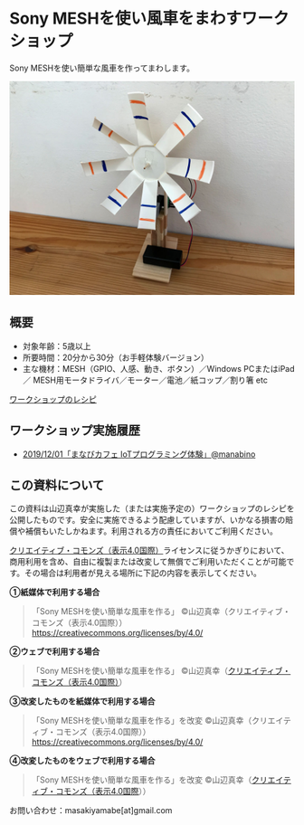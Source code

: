 # Sony MESHを使い風車をまわすワークショップ
Sony MESHを使い簡単な風車を作ってまわします。

![IMG_1229](README.assets/IMG_1229.jpg)

## 概要

* 対象年齢：5歳以上
* 所要時間：20分から30分（お手軽体験バージョン）
* 主な機材：MESH（GPIO、人感、動き、ボタン）／Windows PCまたはiPad／ MESH用モータドライバ／モーター／電池／紙コップ／割り箸 etc

[ワークショップのレシピ](recipe.md)

## ワークショップ実施履歴

* [2019/12/01「まなびカフェ  IoTプログラミング体験」@manabino](https://www.facebook.com/events/1446982945469237/)

## この資料について

この資料は山辺真幸が実施した（または実施予定の）ワークショップのレシピを公開したものです。安全に実施できるよう配慮していますが、いかなる損害の賠償や補償もいたしかねます。利用される方の責任においてご利用ください。

[クリエイティブ・コモンズ（表示4.0国際）](https://creativecommons.org/licenses/by/4.0/deed.ja )ライセンスに従うかぎりにおいて、商用利用を含め、自由に複製または改変して無償でご利用いただくことが可能です。その場合は利用者が見える場所に下記の内容を表示してください。

__①紙媒体で利用する場合__

> 「Sony MESHを使い簡単な風車を作る」
> ©山辺真幸（クリエイティブ・コモンズ（表示4.0国際））
> https://creativecommons.org/licenses/by/4.0/

__②ウェブで利用する場合__

> 「Sony MESHを使い簡単な風車を作る」
> ©山辺真幸（[クリエイティブ・コモンズ（表示4.0国際）](https://creativecommons.org/licenses/by/4.0/)）

__③改変したものを紙媒体で利用する場合__

> 「Sony MESHを使い簡単な風車を作る」を改変
> ©山辺真幸（クリエイティブ・コモンズ（表示4.0国際））
> https://creativecommons.org/licenses/by/4.0/

__④改変したものをウェブで利用する場合__

> 「Sony MESHを使い簡単な風車を作る」を改変
> ©山辺真幸（[クリエイティブ・コモンズ（表示4.0国際](https://creativecommons.org/licenses/by/4.0/)））

お問い合わせ：masakiyamabe[at]gmail.com